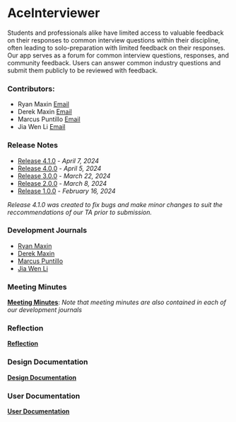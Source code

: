 # AceInterviewer
Students and professionals alike have limited access to valuable feedback on their responses to common interview questions within their discipline, often leading to solo-preparation with limited feedback on their responses. Our app serves as a forum for common interview questions, responses, and community feedback. Users can answer common industry questions and submit them publicly to be reviewed with feedback. 

### Contributors: 
* Ryan Maxin [Email](mailto:rsmaxin@uwaterloo.ca)
* Derek Maxin [Email](mailto:dmaxin@uwaterloo)
* Marcus Puntillo [Email](mailto:mapuntil@uwaterloo.ca)
* Jia Wen Li [Email](mailto:jw24li@uwaterloo.ca)

### Release Notes
* [Release 4.1.0](https://git.uwaterloo.ca/kotlin-gang/team-101-5/-/wikis/Release-Notes/4.1.0-Release-Notes) - _April 7, 2024_
* [Release 4.0.0](https://git.uwaterloo.ca/kotlin-gang/team-101-5/-/wikis/Release-Notes/4.0.0-Release-Notes) - _April 5, 2024_
* [Release 3.0.0](https://git.uwaterloo.ca/kotlin-gang/team-101-5/-/wikis/Release-Notes/3.0.0-Release-Notes) - _March 22, 2024_
* [Release 2.0.0](https://git.uwaterloo.ca/kotlin-gang/team-101-5/-/wikis/Release-Notes/2.0.0-Release-Notes) - _March 8, 2024_
* [Release 1.0.0](https://git.uwaterloo.ca/kotlin-gang/team-101-5/-/wikis/Release-Notes/1.0.0-Release-Notes) - _February 16, 2024_

_Release 4.1.0 was created to fix bugs and make minor changes to suit the reccommendations of our TA prior to submission._

### Development Journals
* [Ryan Maxin](https://git.uwaterloo.ca/kotlin-gang/team-101-5/-/wikis/Development-Journals/Ryan-Development-Journal)
* [Derek Maxin](https://git.uwaterloo.ca/kotlin-gang/team-101-5/-/wikis/Development-Journals/Derek-Development-Journal)
* [Marcus Puntillo](https://git.uwaterloo.ca/kotlin-gang/team-101-5/-/wikis/Development-Journals/Marcus-Development-Journal)
* [Jia Wen Li](https://git.uwaterloo.ca/kotlin-gang/team-101-5/-/wikis/Development-Journals/Jia-Wen-Development-Journal)

### Meeting Minutes
**[Meeting Minutes](https://git.uwaterloo.ca/kotlin-gang/team-101-5/-/wikis/Meeting-Minutes)**: _Note that meeting minutes are also contained in each of our development journals_

### Reflection
**[Reflection](https://git.uwaterloo.ca/kotlin-gang/team-101-5/-/wikis/Reflection)**

### Design Documentation
**[Design Documentation](https://git.uwaterloo.ca/kotlin-gang/team-101-5/-/wikis/Design-Documentation)**

### User Documentation
**[User Documentation](https://git.uwaterloo.ca/kotlin-gang/team-101-5/-/wikis/User-Documentation)**